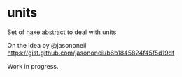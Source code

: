 units
=====

Set of haxe abstract to deal with units

On the idea by @jasononeil https://gist.github.com/jasononeil/b6b1845824f45f5d19df

Work in progress.
